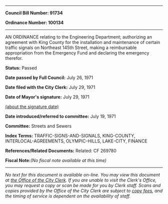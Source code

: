 

********

**Council Bill Number: 91734**
   
**Ordinance Number: 100134**
********

 AN ORDINANCE relating to the Engineering Department; authorizing an agreement with King County for the installation and maintenance of certain traffic signals on Northeast 145th Street, making a reimbursable appropriation from the Emergency Fund and declaring the emergency therefor.

**Status:** Passed
   
**Date passed by Full Council:** July 26, 1971
   
**Date filed with the City Clerk:** July 29, 1971
   
**Date of Mayor's signature:** July 29, 1971
   
[(about the signature date)](/~public/approvaldate.htm)
   
   
   
**Date introduced/referred to committee:** July 19, 1971
   
**Committee:** Streets and Sewers
   
   
**Index Terms:** TRAFFIC-SIGNS-AND-SIGNALS, KING-COUNTY, INTERLOCAL-AGREEMENTS, OLYMPIC-HILLS, LAKE-CITY, FINANCE

**References/Related Documents:** Related: CF 269780

**Fiscal Note:**_(No fiscal note available at this time)_
********

_No text for this document is available on-line. You may view this document at [the Office of the City Clerk](http://www.seattle.gov/leg/clerk/contactUs.htm). If you are unable to visit the Clerk's Office, you may request a copy or scan be made for you by Clerk staff. Scans and copies provided by the Office of the City Clerk are subject to [copy fees](http://clerk.seattle.gov/~public/clerkfees.htm), and the timing of service is dependent on the availability of staff._

